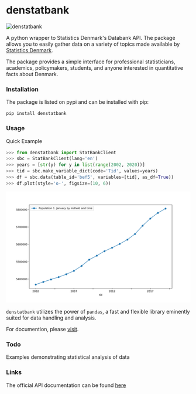 # denstatbank
![denstatbank](https://github.com/gmohandas/denstatbank/workflows/denstatbank/badge.svg)

A python wrapper to Statistics Denmark's Databank API.
The package allows you to easily gather data on a variety of topics made available by [Statistics Denmark](https://www.dst.dk/en).

The package provides a simple interface for professional statisticians, academics, policymakers, students, 
and anyone interested in quantitative facts about Denmark.


### Installation

The package is listed on pypi and can be installed with pip:
```
pip install denstatbank
```

### Usage

Quick Example 
```python
>>> from denstatbank import StatBankClient
>>> sbc = StatBankClient(lang='en')
>>> years = [str(y) for y in list(range(2002, 2020))]
>>> tid = sbc.make_variable_dict(code='Tid', values=years)
>>> df = sbc.data(table_id='bef5', variables=[tid], as_df=True))
>>> df.plot(style='o-', figsize=(10, 6))
```
<img src="images/bef5en.png" width="600">

`denstatbank` utilizes the power of `pandas`, a fast and flexible library
eminently suited for data handling and analysis. 

For documention, please [visit](https://denstatbank.readthedocs.io/en/latest/).

### Todo

Examples demonstrating statistical analysis of data

### Links
The official API documentation can be found [here](https://www.dst.dk/en/Statistik/statistikbanken/api)

